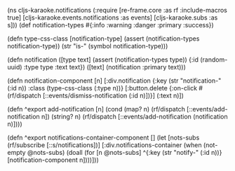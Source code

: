 (ns cljs-karaoke.notifications
  (:require [re-frame.core :as rf :include-macros true]
            [cljs-karaoke.events.notifications :as events]
            [cljs-karaoke.subs :as s]))
(def notification-types #{:info :warning :danger :primary :success})

(defn type-css-class [notification-type]
  (assert (notification-types notification-type))
  (str "is-" (symbol notification-type)))

(defn notification
  ([type text]
   (assert (notification-types type))
   {:id (random-uuid)
    :type type
    :text text})
  ([text]
   (notification :primary text)))

(defn notification-component [n]
  [:div.notification
   {:key (str "notification-" (:id n))
    :class (type-css-class (:type n))}
   [:button.delete
    {:on-click #(rf/dispatch [::events/dismiss-notification (:id n)])}]
   (:text n)])

(defn ^export add-notification [n]
  (cond
    (map? n) (rf/dispatch [::events/add-notification n])
    (string? n) (rf/dispatch [::events/add-notification (notification n)])))


(defn ^export notifications-container-component []
  (let [nots-subs (rf/subscribe [::s/notifications])]
    [:div.notifications-container
     (when (not-empty @nots-subs)
       (doall
        (for [n @nots-subs]
          ^{:key (str "notify-" (:id n))}
          [notification-component n])))]))
